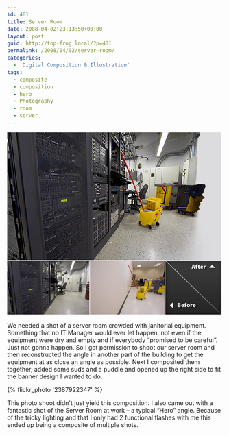 ```yaml
---
id: 481
title: Server Room
date: 2008-04-02T23:13:50+00:00
layout: post
guid: http://top-frog.local/?p=481
permalink: /2008/04/02/server-room/
categories:
  - 'Digital Composition & Illustration'
tags:
  - composite
  - composition
  - hero
  - Photography
  - room
  - server
---
```


<img class="frame" src="/assets/articles/server_room.jpg" alt="A digital composite made of Janitorial Equipment crowded in a server room.">

We needed a shot of a server room crowded with janitorial equipment. Something that no IT Manager would ever let happen, not even if the equipment were dry and empty and if everybody &#8220;promised to be careful&#8221;. Just not gonna happen. So I got permission to shoot our server room and then reconstructed the angle in another part of the building to get the equipment at as close an angle as possible. Next I composited them together, added some suds and a puddle and opened up the right side to fit the banner design I wanted to do.

{% flickr_photo '2387922347' %}

This photo shoot didn't just yield this composition. I also came out with a fantastic shot of the Server Room at work – a typical &#8220;Hero&#8221; angle. Because of the tricky lighting and that I only had 2 functional flashes with me this ended up being a composite of multiple shots.